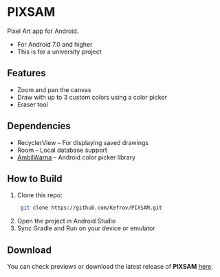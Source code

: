 # PIXSAM
Pixel Art app for Android.

- For Android 7.0 and higher
- This is for a university project

## Features
- Zoom and pan the canvas
- Draw with up to 3 custom colors using a color picker
- Eraser tool

## Dependencies
- RecyclerView – For displaying saved drawings
- Room – Local database support
- [AmbilWarna](https://github.com/yukuku/ambilwarna) – Android color picker library

## How to Build
1. Clone this repo:
   ```bash
    git clone https://github.com/Kefrov/PIXSAM.git
    ```
2. Open the project in Android Studio
3. Sync Gradle and Run on your device or emulator

## Download
You can check previews or download the latest release of **PIXSAM** [here](https://github.com/Kefrov/PIXSAM/releases).

